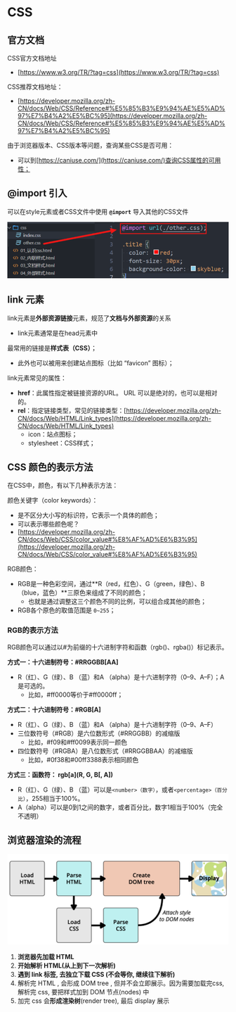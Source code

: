 # CSS
## 官方文档
CSS官方文档地址
* [https://www.w3.org/TR/?tag=css](https://www.w3.org/TR/?tag=css)

CSS推荐文档地址：
* [https://developer.mozilla.org/zh-CN/docs/Web/CSS/Reference#%E5%85%B3%E9%94%AE%E5%AD%97%E7%B4%A2%E5%BC%95](https://developer.mozilla.org/zh-CN/docs/Web/CSS/Reference#%E5%85%B3%E9%94%AE%E5%AD%97%E7%B4%A2%E5%BC%95)

由于浏览器版本、CSS版本等问题，查询某些CSS是否可用：
* 可以到[https://caniuse.com/](https://caniuse.com/)查询CSS属性的可用性；

## @import 引入
可以在style元素或者CSS文件中使用 **`@import`** 导入其他的CSS文件

![图片](../.vuepress/public/images/ipip1.png)

## link 元素
link元素是**外部资源链接**元素，规范了**文档与外部资源**的关系
* link元素通常是在head元素中

最常用的链接是**样式表（CSS）**；
* 此外也可以被用来创建站点图标（比如 “favicon” 图标）；

link元素常见的属性：
* **href**：此属性指定被链接资源的URL。 URL 可以是绝对的，也可以是相对的。
* **rel**：指定链接类型，常见的链接类型：[https://developer.mozilla.org/zh-CN/docs/Web/HTML/Link_types](https://developer.mozilla.org/zh-CN/docs/Web/HTML/Link_types)
   * icon：站点图标；
   * stylesheet：CSS样式；
## CSS 颜色的表示方法
在CSS中，颜色，有以下几种表示方法：

颜色关键字（color keywords）：
* 是不区分大小写的标识符，它表示一个具体的颜色；
* 可以表示哪些颜色呢？
* [https://developer.mozilla.org/zh-CN/docs/Web/CSS/color_value#%E8%AF%AD%E6%B3%95](https://developer.mozilla.org/zh-CN/docs/Web/CSS/color_value#%E8%AF%AD%E6%B3%95)

RGB颜色：
* RGB是一种色彩空间，通过**R（red，红色）、G（green，绿色）、B（blue，蓝色）**三原色来组成了不同的颜色；
   * 也就是通过调整这三个颜色不同的比例，可以组合成其他的颜色；
* RGB各个原色的取值范围是 `0~255`；
### RGB的表示方法
RGB颜色可以通过以#为前缀的十六进制字符和函数（rgb()、rgba()）标记表示。

**方式一：十六进制符号：#RRGGBB[AA]**
* R（红）、G（绿）、B （蓝）和A （alpha）是十六进制字符（0–9、A–F）；A是可选的。
   * 比如，#ff0000等价于#ff0000ff；

**方式二：十六进制符号：#RGB[A]**
* R（红）、G（绿）、B （蓝）和A （alpha）是十六进制字符（0–9、A–F）
* 三位数符号（#RGB）是六位数形式（#RRGGBB）的减缩版
   * 比如，#f09和#ff0099表示同一颜色
* 四位数符号（#RGBA）是八位数形式（#RRGGBBAA）的减缩版
  * 比如，#0f38和#00ff3388表示相同颜色

**方式三：函数符： rgb[a](R, G, B[, A])**
* R（红）、G（绿）、B （蓝）可以是`<number>（数字）`，或者`<percentage>（百分比）`，255相当于100%。
* A（alpha）可以是0到1之间的数字，或者百分比，数字1相当于100%（完全不透明）

## 浏览器渲染的流程
![图片](../.vuepress/public/images/liu1.png)

1. **浏览器先加载 HTML**
2. **开始解析 HTML(从上到下一次解析)**
3. **遇到 link 标签, 去独立下载 CSS (不会等你, 继续往下解析)**
4. 解析完 HTML , 会形成 DOM tree , 但并不会立即展示。因为需要加载完css, 解析完 css, 要把样式加到 DOM 节点(nodes) 中 
5. 加完 css 会**形成渲染树**(render tree), 最后 display 展示 









